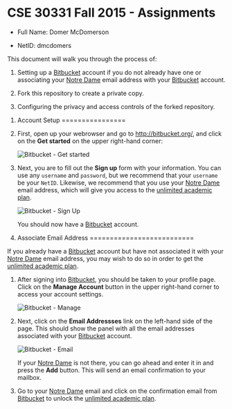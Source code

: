 CSE 30331 Fall 2015 - Assignments
=================================

- Full Name:	Domer McDomerson

- NetID:	dmcdomers

This document will walk you through the process of:

1. Setting up a [Bitbucket] account if you do not already have one or
   associating your [Notre Dame] email address with your [Bitbucket] account.

2. Fork this repository to create a private copy.

3. Configuring the privacy and access controls of the forked repository.

[Bitbucket]:	https://bitbucket.org
[Notre Dame]:	http://www.nd.edu
[unlimited academic plan]:  https://bitbucket.org/account/user/pbui/plans/

1. Account Setup
================

1. First, open up your webrowser and go to http://bitbucket.org/, and click on
   the **Get started** on the upper right-hand corner:

    ![Bitbucket - Get started](http://www3.nd.edu/~pbui/teaching/cse.34331.fa15/static/img/bitbucket_get_started.png)

2. Next, you are to fill out the **Sign up** form with your information.  You
   can use any `username` and `password`, but we recommend that your `username`
   be your `NetID`.  Likewise, we recommend that you use your [Notre Dame]
   email address, which will give you access to the [unlimited academic plan].
    
    ![Bitbucket - Sign Up](http://www3.nd.edu/~pbui/teaching/cse.34331.fa15/static/img/bitbucket_signup.png)

    You should now have a [Bitbucket] account.

2. Associate Email Address
==========================

If you already have a [Bitbucket] account but have not associated it with your
[Notre Dame] email address, you may wish to do so in order to get the
[unlimited academic plan].

1. After signing into [Bitbucket], you should be taken to your profile page.
   Click on the **Manage Account** button in the upper right-hand corner to
   access your account settings.
    
    ![Bitbucket - Manage](http://www3.nd.edu/~pbui/teaching/cse.34331.fa15/static/img/bitbucket_manage.png)

2. Next, click on the **Email Addressses** link on the left-hand side of the
   page.  This should show the panel with all the email addresses associated
   with your [Bitbucket] account.
    
    ![Bitbucket - Email](http://www3.nd.edu/~pbui/teaching/cse.34331.fa15/static/img/bitbucket_email.png)

    If your [Notre Dame] is not there, you can go ahead and enter it in and
    press the **Add** button.  This will send an email confirmation to your
    mailbox.

3. Go to your [Notre Dame] email and click on the confirmation email from
   [Bitbucket] to unlock the [unlimited academic plan].
